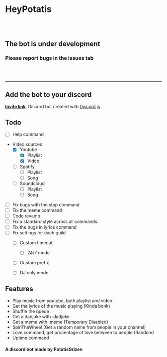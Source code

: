 # HeyPotatis

<br>
<br>

## The bot is under development
### Please report bugs in the issues tab

<br>
<br>

<hr>

## Add the bot to your discord

**[Invite link](https://discord.com/api/oauth2/authorize?client_id=759787879479115807&permissions=8&scope=bot)**. Discord bot created with [Discord.js](https://github.com/discordjs/discord.js)


## Todo

* [ ] Help command
* Video sources
    * [x] Youtube
        * [x] Playlist
        * [x] Video
    * [ ] Spotify
        * [ ] Playlist
        * [ ] Song
    * [ ] Soundcloud
        * [ ] Playlist
        * [ ] Song
* [ ] Fix bugs with the stop command
* [ ] Fix the meme command
* [ ] Code revamp
* [ ] Fix a standard style across all commands.
* [ ] Fix the bugs in lyrics command
* [ ] Fix settings for each guild
    * [ ] Custom timeout
        * [ ] 24/7 mode
    * [ ] Custom prefix
    * [ ] DJ only mode



## Features

- Play music from youtube, both playlist and video
- Get the lyrics of the music playing (Kinda bonk)
- Shuffle the queue
- Get a dadjoke with .dadjoke
- Get a meme with .meme (Temporary Disabled)
- SpinTheWheel (Get a random name from people in your channel)
- Love command, get procentage of love between to people (Random)
- Uptime command

#### A discord bot made by PotatisGrizen

</details>
